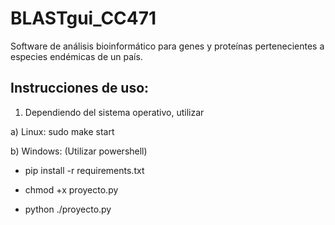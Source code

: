 # BLASTgui_CC471
Software de análisis bioinformático para genes y proteínas pertenecientes a especies endémicas de un país.
## Instrucciones de uso:
1. Dependiendo del sistema operativo, utilizar

  a) Linux: sudo make start
  
  b) Windows: (Utilizar powershell)
 
 - pip install -r requirements.txt
 
 - chmod +x proyecto.py
 
 - python ./proyecto.py
